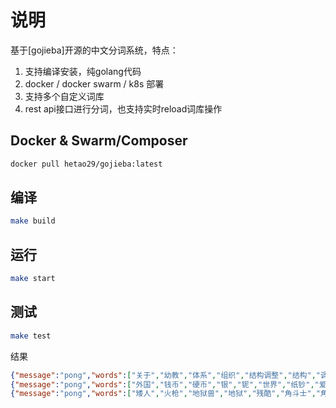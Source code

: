 # 说明

基于[gojieba]开源的中文分词系统，特点：
1. 支持编译安装，纯golang代码
2. docker / docker swarm / k8s 部署
3. 支持多个自定义词库
4. rest api接口进行分词，也支持实时reload词库操作

## Docker & Swarm/Composer
```bash
docker pull hetao29/gojieba:latest
```

## 编译
```bash
make build
```

## 运行

```bash
make start
```

## 测试

```bash
make test
```
结果
```json
{"message":"pong","words":["关于","幼教","体系","组织","结构调整","结构","调整","等","的","通知"]}curl "http://127.0.0.1:8020/words?key=外国钱币硬币银铌世界纸钞爱藏"
{"message":"pong","words":["外国","钱币","硬币","银","铌","世界","纸钞","爱","藏"]}curl "http://127.0.0.1:8020/words?key=矮人火枪地狱兽残酷角斗士的军刺"
{"message":"pong","words":["矮人","火枪","地狱兽","地狱","残酷","角斗士","角斗","的","军","刺"]}
```
